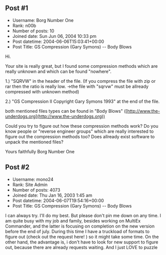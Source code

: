 ## Post #1
- Username: Borg Number One
- Rank: n00b
- Number of posts: 10
- Joined date: Sun Jun 06, 2004 10:33 pm
- Post datetime: 2004-06-06T15:03:41+00:00
- Post Title: GS Compression (Gary Symons) -- Body Blows

Hi.

Your site is really great, but I found some compression methods which are
really unknown and which can be found "nowhere".

1.) "SQRVW" in the  header of the file.
(If you compress the file with zip or rar then the ratio is really low.
->the file with "sqrvw" must be allready compressed with unknown method)

2.) "GS Compression II Copyright Gary Symons 1993" at the end of the file.

both mentioned files types can be found in "Body Blows" ([http://www.the-underdogs.org](http://www.the-underdogs.org))

Could you try to figure out how these compression methods work?
Do you know people or "reverse engineer groups"  which are really interested
to figure out the compression methods too?
Does allready exist software to unpack the mentioned files?

Yours faithfully
Borg Number One
## Post #2
- Username: mono24
- Rank: Site Admin
- Number of posts: 4073
- Joined date: Thu Jan 16, 2003 1:45 am
- Post datetime: 2004-06-07T19:54:16+00:00
- Post Title: GS Compression (Gary Symons) -- Body Blows

I can always try. I'll do my best. But please don't pin me down on any time. I am quite busy with my job and family, besides working on MultiEx Commander, and the latter is focusing on completion on the new version before the end of july. During this time I have a truckload of formats to figure out (check out the request here!  ) so it might take some time. 
On the other hand, the advantage is, i don't have to look for new support to figure out, because there are already requests waiting.  And I just LOVE to puzzle
